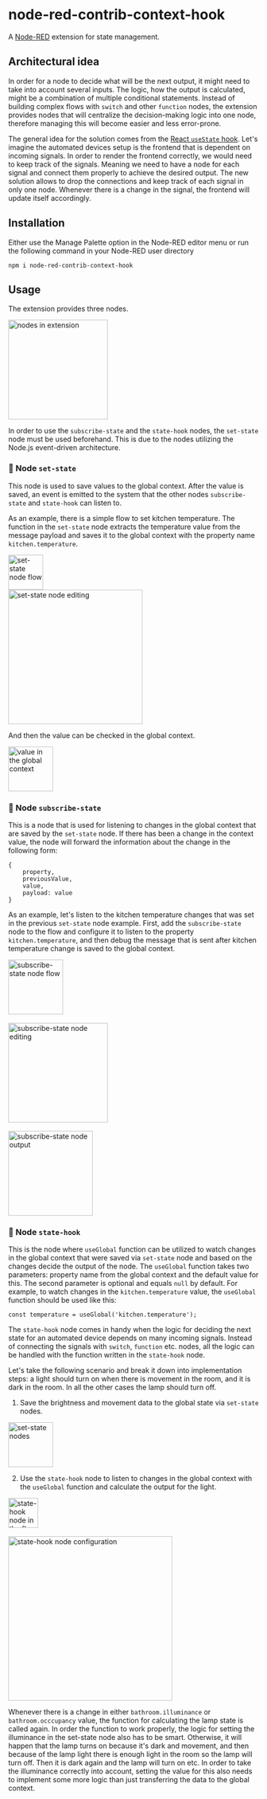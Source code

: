 # node-red-contrib-context-hook

A [Node-RED](https://nodered.org/) extension for state management.

## Architectural idea

In order for a node to decide what will be the next output, it might need to take into account several inputs.
The logic, how the output is calculated, might be a combination of multiple conditional statements.
Instead of building complex flows with `switch` and other `function` nodes, the extension provides nodes
that will centralize the decision-making logic into one node, therefore managing this will become easier and
less error-prone.

The general idea for the solution comes from the [React `useState` hook](https://react.dev/reference/react/useState).
Let's imagine the automated devices setup is the frontend that is dependent on incoming signals. In order to render
the frontend correctly, we would need to keep track of the signals. Meaning we need to have a node for each signal
and connect them properly to achieve the desired output. The new solution allows to drop the connections and keep track
of each signal in only one node. Whenever there is a change in the signal, the frontend will update itself accordingly.


## Installation

Either use the Manage Palette option in the Node-RED editor menu or run the following command in your Node-RED user directory

```npm i node-red-contrib-context-hook```

## Usage

The extension provides three nodes.

<a href="https://drive.google.com/uc?export=view&id=1hErIA_NaP0U0tf1NDE2GZp5TeNyf7AAg">
    <img alt="nodes in extension" src="https://drive.google.com/uc?export=view&id=1hErIA_NaP0U0tf1NDE2GZp5TeNyf7AAg" height="200" >
</a>

In order to use the `subscribe-state` and the `state-hook` nodes, the `set-state` node must be used beforehand.
This is due to the nodes utilizing the Node.js event-driven architecture.

### 🔸 Node `set-state`

This node is used to save values to the global context. After the value is saved, an event is emitted to the system
that the other nodes `subscribe-state` and `state-hook` can listen to.

As an example, there is a simple flow to set kitchen temperature. The function in the `set-state` node extracts
the temperature value from the message payload and saves it to the global context with the property name `kitchen.temperature`.

<a href="https://drive.google.com/uc?export=view&id=1kiTcwM8m7Ets8sufPSw-71LDhtOIiig1">
    <img alt="set-state node flow" src="https://drive.google.com/uc?export=view&id=1kiTcwM8m7Ets8sufPSw-71LDhtOIiig1" height="70" >
</a>
<br/>
<a href="https://drive.google.com/uc?export=view&id=1W7FuzneEtijmuiVfi1aZ3X481BVTKcKw">
    <img alt="set-state node editing" src="https://drive.google.com/uc?export=view&id=1W7FuzneEtijmuiVfi1aZ3X481BVTKcKw" height="270" >
</a>

And then the value can be checked in the global context.

<a href="https://drive.google.com/uc?export=view&id=1g0WhCTZ8Modc4J2x-n_rvPVByHCDEz0i">
    <img alt="value in the global context" src="https://drive.google.com/uc?export=view&id=1g0WhCTZ8Modc4J2x-n_rvPVByHCDEz0i" height="90" >
</a>

### 🔸 Node `subscribe-state`

This is a node that is used for listening to changes in the global context that are saved by the `set-state` node.
If there has been a change in the context value, the node will forward the information about the change in the following form:

```
{
    property,
    previousValue,
    value,
    payload: value
}   
```

As an example, let's listen to the kitchen temperature changes that was set in the previous `set-state` node example.
First, add the `subscribe-state` node to the flow and configure it to listen to the property `kitchen.temperature`,
and then debug the message that is sent after kitchen temperature change is saved to the global context.

<a href="https://drive.google.com/uc?export=view&id=1LH6kQyKVEdEP2s9MncbE4r-vYSQmEduF">
    <img alt="subscribe-state node flow" src="https://drive.google.com/uc?export=view&id=1LH6kQyKVEdEP2s9MncbE4r-vYSQmEduF" height="110" >
</a>
<br />
<br />
<a href="https://drive.google.com/uc?export=view&id=1p0rhKUiYnNKGpmPBQItFWnmK9iPVYATv">
    <img alt="subscribe-state node editing" src="https://drive.google.com/uc?export=view&id=1p0rhKUiYnNKGpmPBQItFWnmK9iPVYATv" height="200" >
</a>
<br />
<br />
<a href="https://drive.google.com/uc?export=view&id=1tRGcw09WoRNpV5jPtDZQg834h9D4n4uV">
    <img alt="subscribe-state node output" src="https://drive.google.com/uc?export=view&id=1tRGcw09WoRNpV5jPtDZQg834h9D4n4uV" height="170" >
</a>

### 🔸 Node `state-hook`

This is the node where `useGlobal` function can be utilized to watch changes in the global context that were saved
via `set-state` node and based on the changes decide the output of the node. The `useGlobal` function takes two
parameters: property name from the global context and the default value for this. The second parameter is optional and
equals `null` by default. For example, to watch changes in the `kitchen.temperature` value, the `useGlobal` function
should be used like this:

```
const temperature = useGlobal('kitchen.temperature');
```

The `state-hook` node comes in handy when the logic for deciding the next state for an automated device depends on many
incoming signals. Instead of connecting the signals with `switch`, `function` etc. nodes, all the logic can be handled
with the function written in the `state-hook` node.

Let's take the following scenario and break it down into implementation steps: a light should turn on
when there is movement in the room, and it is dark in the room. In all the other cases the lamp should turn off.

1) Save the brightness and movement data to the global state via `set-state` nodes.

<a href="https://drive.google.com/uc?export=view&id=1hamfk2DbD-8rY-0ZT0CabG6ws8036HUV">
    <img alt="set-state nodes" src="https://drive.google.com/uc?export=view&id=1hamfk2DbD-8rY-0ZT0CabG6ws8036HUV" height="90" >
</a>

2) Use the `state-hook` node to listen to changes in the global context with the `useGlobal` function and
calculate the output for the light.

<a href="https://drive.google.com/uc?export=view&id=15q6QCquBEBDaiLIL_irFokGmDcne1IUh">
    <img alt="state-hook node in the flow" src="https://drive.google.com/uc?export=view&id=15q6QCquBEBDaiLIL_irFokGmDcne1IUh" height="60" >
</a>
<br />
<br />
<a href="https://drive.google.com/uc?export=view&id=1xznB-Fc9YuIs6HUpCDCCVSEnUZwDw_Gt">
    <img alt="state-hook node configuration" src="https://drive.google.com/uc?export=view&id=1xznB-Fc9YuIs6HUpCDCCVSEnUZwDw_Gt" height="330" >
</a>

Whenever there is a change in either `bathroom.illuminance` or `bathroom.occcupancy` value, the function for calculating
the lamp state is called again. In order the function to work properly, the logic for setting the illuminance in the
set-state node also has to be smart. Otherwise, it will happen that the lamp turns on because it's dark and
movement, and then because of the lamp light there is enough light in the room so the lamp will turn off. Then it is dark
again and the lamp will turn on etc. In order to take the illuminance correctly into account, setting the value
for this also needs to implement some more logic than just transferring the data to the global context.